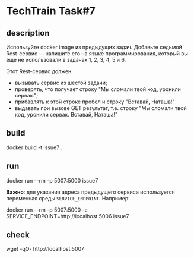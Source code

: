 # TechTrain Task#7

## description

Используйте docker image из предыдущих задач. Добавьте седьмой Rest-сервис — напишите его на языке программирования, который вы еще не использовали в задачах 1, 2, 3, 4, 5 и 6.

Этот Rest-сервис должен:
* вызывать сервис из шестой задачи;
* проверять, что получает строку "Мы сломали твой код, уронили сервак.";
* прибавлять к этой строке пробел и строку "Вставай, Наташа!"
* выдавать при вызове GET результат, т.е. строку "Мы сломали твой код, уронили сервак. Вставай, Наташа!"

## build

docker build -t issue7 .

## run

docker run --rm -p 5007:5000 issue7

**Важно**: для указания адреса предыдущего сервиса используется переменная среды `SERVICE_ENDPOINT`. Например:

docker run --rm -p 5007:5000 -e SERVICE_ENDPOINT=http://localhost:5006 issue7

## check

wget -qO- http://localhost:5007

